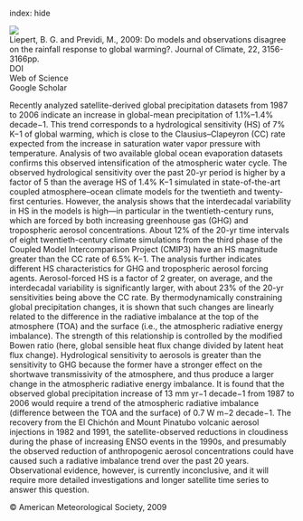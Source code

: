 index: hide

<div class="Citation">
    <div class="Citation-thumb CitationThumb-linked"  data-href="https://doi.org/10.1175/2008jcli2472.1">
      <img src="https://static.claimspace.cloud/climate-study-static/refs/thumbs/12/Liepert_and_Previdi_2009-thumb.png" />
    </div>

  <div class="Citation-body">
    <div class="Citation-text">Liepert, B. G. and Previdi, M., 2009: Do models and observations disagree on the rainfall response to global warming?. <span class="Article-journal">Journal of Climate, </span><span class="Article-volume">22, </span>3156-3166pp.</div>
    <div class="Citation-links">
      <div class="CitationLink" data-href="https://doi.org/10.1175/2008jcli2472.1">
        <div class="CitationLink-icon CitationLink-Doi"></div>
        <div class="CitationLink-text">DOI</div>
      </div>
      <div class="CitationLink" data-href="http://cel.webofknowledge.com/InboundService.do?customersID=atyponcel&smartRedirect=yes&mode=FullRecord&IsProductCode=Yes&product=CEL&Init=Yes&Func=Frame&action=retrieve&SrcApp=literatum&SrcAuth=atyponcel&SID=7CNc3cIRaBKjGbSujFM&UT=WOS:000267763200021">
        <div class="CitationLink-icon CitationLink-Isi"></div>
        <div class="CitationLink-text">Web of Science</div>
      </div>
      <div class="CitationLink" data-href="https://scholar.google.com/scholar?q=10.1175/2008jcli2472.1">
        <div class="CitationLink-icon CitationLink-Scholar"></div>
        <div class="CitationLink-text">Google Scholar</div>
      </div>
    </div>
  </div>
</div>

Recently analyzed satellite-derived global precipitation datasets from 1987 to 2006 indicate an increase in global-mean precipitation of 1.1%–1.4% decade−1. This trend corresponds to a hydrological sensitivity (HS) of 7% K−1 of global warming, which is close to the Clausius–Clapeyron (CC) rate expected from the increase in saturation water vapor pressure with temperature. Analysis of two available global ocean evaporation datasets confirms this observed intensification of the atmospheric water cycle. The observed hydrological sensitivity over the past 20-yr period is higher by a factor of 5 than the average HS of 1.4% K−1 simulated in state-of-the-art coupled atmosphere–ocean climate models for the twentieth and twenty-first centuries. However, the analysis shows that the interdecadal variability in HS in the models is high—in particular in the twentieth-century runs, which are forced by both increasing greenhouse gas (GHG) and tropospheric aerosol concentrations. About 12% of the 20-yr time intervals of eight twentieth-century climate simulations from the third phase of the Coupled Model Intercomparison Project (CMIP3) have an HS magnitude greater than the CC rate of 6.5% K−1. The analysis further indicates different HS characteristics for GHG and tropospheric aerosol forcing agents. Aerosol-forced HS is a factor of 2 greater, on average, and the interdecadal variability is significantly larger, with about 23% of the 20-yr sensitivities being above the CC rate. By thermodynamically constraining global precipitation changes, it is shown that such changes are linearly related to the difference in the radiative imbalance at the top of the atmosphere (TOA) and the surface (i.e., the atmospheric radiative energy imbalance). The strength of this relationship is controlled by the modified Bowen ratio (here, global sensible heat flux change divided by latent heat flux change). Hydrological sensitivity to aerosols is greater than the sensitivity to GHG because the former have a stronger effect on the shortwave transmissivity of the atmosphere, and thus produce a larger change in the atmospheric radiative energy imbalance. It is found that the observed global precipitation increase of 13 mm yr−1 decade−1 from 1987 to 2006 would require a trend of the atmospheric radiative imbalance (difference between the TOA and the surface) of 0.7 W m−2 decade−1. The recovery from the El Chichón and Mount Pinatubo volcanic aerosol injections in 1982 and 1991, the satellite-observed reductions in cloudiness during the phase of increasing ENSO events in the 1990s, and presumably the observed reduction of anthropogenic aerosol concentrations could have caused such a radiative imbalance trend over the past 20 years. Observational evidence, however, is currently inconclusive, and it will require more detailed investigations and longer satellite time series to answer this question.

<div class="Citation-copy">
&copy; American Meteorological Society, 2009
</div>